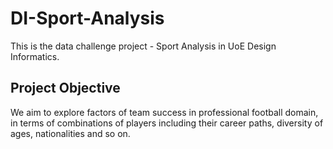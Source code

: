 # DI-Sport-Analysis
This is the data challenge project - Sport Analysis in UoE Design Informatics.

## Project Objective
We aim to explore factors of team success in professional football domain, in terms of combinations of players including their career paths,  diversity of ages, nationalities and so on.
